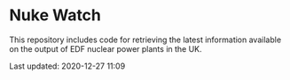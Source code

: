 # Nuke Watch

This repository includes code for retrieving the latest information available on the output of EDF nuclear power plants in the UK.

Last updated: 2020-12-27 11:09